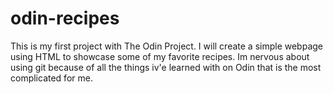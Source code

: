 # odin-recipes
This is my first project with The Odin Project. I will create a simple webpage using HTML to showcase some of my favorite recipes.
Im nervous about using git because of all the things iv'e learned with on Odin that is the most complicated for me.
